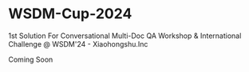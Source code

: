 # WSDM-Cup-2024

1st Solution For Conversational Multi-Doc QA Workshop &amp; International Challenge @ WSDM'24 - Xiaohongshu.Inc

Coming Soon
